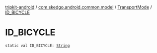 [tripkit-android](../../index.md) / [com.skedgo.android.common.model](../index.md) / [TransportMode](index.md) / [ID_BICYCLE](./-i-d_-b-i-c-y-c-l-e.md)

# ID_BICYCLE

`static val ID_BICYCLE: `[`String`](https://kotlinlang.org/api/latest/jvm/stdlib/kotlin/-string/index.html)